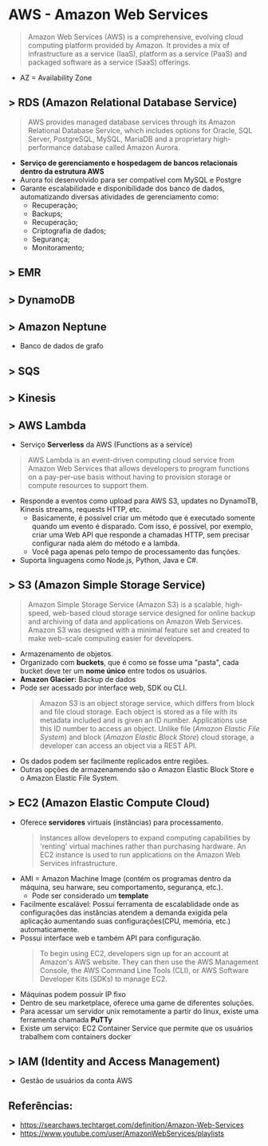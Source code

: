 # AWS - Amazon Web Services
> Amazon Web Services (AWS) is a comprehensive, evolving cloud computing platform provided by Amazon. It provides a mix of infrastructure as a service (IaaS), platform as a service (PaaS) and packaged software as a service (SaaS) offerings.
- AZ = Availability Zone

## > RDS (Amazon Relational Database Service)
> AWS provides managed database services through its Amazon Relational Database Service, which includes options for Oracle, SQL Server, PostgreSQL, MySQL, MariaDB and a proprietary high-performance database called Amazon Aurora.
- **Serviço de gerenciamento e hospedagem de bancos relacionais dentro da estrutura AWS**
- Aurora foi desenvolvido para ser compatível com MySQL e Postgre
- Garante escalabilidade e disponibilidade dos banco de dados, automatizando diversas atividades de gerenciamento como:
  - Recuperação;
  - Backups;
  - Recuperação;
  - Criptografia de dados;
  - Segurança;
  - Monitoramento;

## > EMR

## > DynamoDB

## > Amazon Neptune
- Banco de dados de grafo

## > SQS

## > Kinesis

## > AWS Lambda 
- Serviço **Serverless** da AWS (Functions as a service)
> AWS Lambda is an event-driven computing cloud service from Amazon Web Services that allows developers to program functions on a pay-per-use basis without having to provision storage or compute resources to support them.
- Responde a eventos como upload para AWS S3, updates no DynamoTB, Kinesis streams, requests HTTP, etc.
  - Basicamente, é possível criar um método que é executado somente quando um evento é disparado. Com isso, é possível, por exemplo, criar uma Web API que responde a chamadas HTTP, sem precisar configurar nada além do método e a lambda.
  - Você paga apenas pelo tempo de processamento das funções.
- Suporta linguagens como Node.js, Python, Java e C#.


## > S3 (Amazon Simple Storage Service)
> Amazon Simple Storage Service (Amazon S3) is a scalable, high-speed, web-based cloud storage service designed for online backup and archiving of data and applications on Amazon Web Services. Amazon S3 was designed with a minimal feature set and created to make web-scale computing easier for developers.
- Armazenamento de objetos.
- Organizado com **buckets**, que é como se fosse uma "pasta", cada bucket deve ter um **nome único** entre todos os usuários.
- **Amazon Glacier:** Backup de dados
- Pode ser acessado por interface web, SDK ou CLI.
  > Amazon S3 is an object storage service, which differs from block and file cloud storage. Each object is stored as a file with its metadata included and is given an ID number. Applications use this ID number to access an object. Unlike file (*Amazon Elastic File System*) and block (*Amazon Elastic Block Store*) cloud storage, a developer can access an object via a REST API.
- Os dados podem ser facilmente replicados entre regiões.
- Outras opções de armazenamendo são o Amazon Elastic Block Store e o Amazon Elastic File System.

## > EC2 (Amazon Elastic Compute Cloud)
- Oferece **servidores** virtuais (instâncias) para processamento.
  > Instances allow developers to expand computing capabilities by 'renting' virtual machines rather than purchasing hardware. An EC2 instance is used to run applications on the Amazon Web Services infrastructure. 
- AMI = Amazon Machine Image (contém os programas dentro da máquina, seu harware, seu comportamento, segurança, etc.).
  - Pode ser considerado um **template**
- Facilmente escalável: Possui ferramenta de escalablidade onde as configurações das instâncias atendem a demanda exigida pela aplicação aumentando suas configurações(CPU, memória, etc.) automaticamente.
- Possui interface web e também API para configuração.
  > To begin using EC2, developers sign up for an account at Amazon's AWS website. They can then use the AWS Management Console, the AWS Command Line Tools (CLI), or AWS Software Developer Kits (SDKs) to manage EC2.  
- Máquinas podem possuir IP fixo
- Dentro de seu marketplace, oferece uma game de diferentes soluções.
- Para acessar um servidor unix remotamente a partir do linux, existe uma ferramenta chamada **PuTTy**
- Existe um serviço: EC2 Container Service que permite que os usuários trabalhem com containers docker

## > IAM (Identity and Access Management)
- Gestão de usuários da conta AWS

## Referências:
- https://searchaws.techtarget.com/definition/Amazon-Web-Services
- https://www.youtube.com/user/AmazonWebServices/playlists